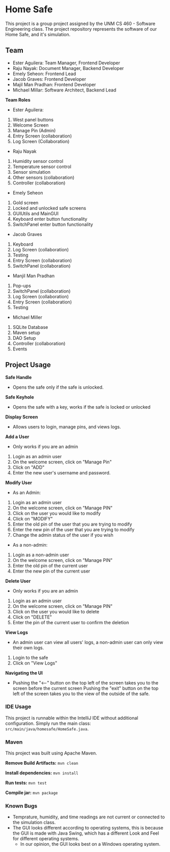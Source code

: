 # Home Safe
This project is a group project assigned by the 
UNM CS 460 - Software Engineering class. The project 
repository represents the software of our Home Safe, and it's
simulation.

## Team
- Ester Aguilera: Team Manager, Frontend Developer
- Raju Nayak: Document Manager, Backend Developer
- Emely Seheon: Frontend Lead
- Jacob Graves: Frontend Developer
- Majil Man Pradhan: Frontend Developer
- Michael Millar: Software Architect, Backend Lead

**Team Roles**

- Ester Aguilera: 
1. West panel buttons
2. Welcome Screen
3. Manage Pin (Admin)
4. Entry Screen (collaboration)
5. Log Screen (Collaboration)

- Raju Nayak
1. Humidity sensor control
2. Temperature sensor control
3. Sensor simulation
4. Other sensors (collaboration)
5. Controller (collaboration)

- Emely Seheon
1. Gold screen
2. Locked and unlocked safe screens
3. GUIUtils and MainGUI
4. Keyboard enter button functionality 
5. SwitchPanel enter button functionality

- Jacob Graves
1. Keyboard
2. Log Screen (collaboration)
3. Testing
4. Entry Screen (collaboration)
5. SwitchPanel (collaboration)

- Manjil Man Pradhan
1. Pop-ups
2. SwitchPanel (collaboration)
3. Log Screen (collaboration)
4. Entry Screen (collaboration)
5. Testing

- Michael Miller
1. SQLite Database
2. Maven setup
3. DAO Setup
4. Controller (collaboration)
5. Events

## Project Usage
**Safe Handle**

- Opens the safe only if the safe is unlocked.

**Safe Keyhole**

- Opens the safe with a key, works if  the safe is locked or unlocked

**Display Screen**

- Allows users to login, manage pins, and views logs.

**Add a User**

- Only works if you are an admin
1. Login as an admin user
2. On the welcome screen, click on "Manage Pin"
3. Click on "ADD"
4. Enter the new user's username and password.

**Modify User**

- As an Admin:
1. Login as an admin user
2. On the welcome screen, click on "Manage PIN"
3. Click on the user you would like to modify
4. Click on "MODIFY"
5. Enter the old pin of the user that you are trying to modify
6. Enter the new pin of the user that you are trying to modify
7. Change the admin status of the user if you wish

- As a non-admin:
1. Login as a non-admin user
2. On the welcome screen, click on "Manage PIN"
3. Enter the old pin of the current user
4. Enter the new pin of the current user

**Delete User**

- Only works if you are an admin
1. Login as an admin user
2. On the welcome screen, click on "Manage PIN"
3. Click on the user you would like to delete
4. Click on "DELETE"
5. Enter the pin of the current user to confirm the deletion

**View Logs**

- An admin user can view all users' logs, a non-admin user can only view their own logs.
1. Login to the safe
2. Click on "View Logs"

**Navigating the UI**

- Pushing the "<--" button on the top left of the screen takes you to the screen before the current screen
Pushing the "exit" button on the top left of the screen takes you to the view of the outside of the safe.

### IDE Usage
This project is runnable within the IntelliJ IDE without 
additional configuration. Simply run the main class:
`src/main/java/homesafe/HomeSafe.java`.

### Maven
This project was built using Apache Maven.

**Remove Build Artifacts:** `mvn clean`

**Install dependencies:** `mvn install`

**Run tests:** `mvn test`

**Compile jar:** `mvn package`

### Known Bugs
- Temprature, humidity, and time readings are not current or connected to the simulation class.
- The GUI looks different according to operating systems, this is because the GUI is made with Java Swing, which has a different Look and Feel for different operating systems.
  - In our opinion, the GUI looks best on a Windows operating system.